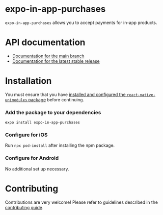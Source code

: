 # expo-in-app-purchases

`expo-in-app-purchases` allows you to accept payments for in-app products.

# API documentation

- [Documentation for the main branch](https://github.com/expo/expo/blob/main/docs/pages/versions/unversioned/sdk/in-app-purchases.md)
- [Documentation for the latest stable release](https://docs.expo.dev/versions/latest/sdk/in-app-purchases/)

# Installation

You must ensure that you have [installed and configured the `react-native-unimodules` package](https://github.com/expo/expo/tree/main/packages/react-native-unimodules) before continuing.

### Add the package to your dependencies

```
expo install expo-in-app-purchases
```

### Configure for iOS

Run `npx pod-install` after installing the npm package.

### Configure for Android

No additional set up necessary.

# Contributing

Contributions are very welcome! Please refer to guidelines described in the [contributing guide]( https://github.com/expo/expo#contributing).
